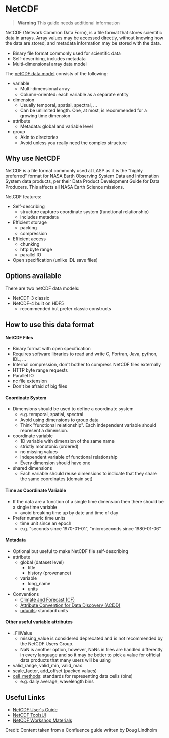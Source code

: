 # NetCDF
>**Warning**
> This guide needs additional information

NetCDF (Network Common Data Form), is a file format that stores scientific data in arrays. Array values may be accessed
directly, without knowing how the data are stored, and metadata information may be stored with the data.

* Binary file format commonly used for scientific data
* Self-describing, includes metadata
* Multi-dimensional array data model

The [netCDF data model](https://docs.unidata.ucar.edu/netcdf-c/current/netcdf_data_model.html) consists of the following:
* variable
  * Multi-dimensional array
  * Column-oriented: each variable as a separate entity
* dimension
  * Usually temporal, spatial, spectral, ...
  * Can be unlimited length. One, at most, is recommended for a growing time dimension
* attribute
  * Metadata: global and variable level
* group
  * Akin to directories
  * Avoid unless you really need the complex structure


## Why use NetCDF
NetCDF is a file format commonly used at LASP as it is the "highly preferred" format for NASA Earth Observing System
Data and Information System data products, per their Data Product Development Guide for Data Producers.
This affects all NASA Earth Science missions.

NetCDF features:
* Self-describing
  * structure captures coordinate system (functional relationship)
  * includes metadata
* Efficient storage
  * packing
  * compression
* Efficient access
  * chunking
  * http byte range
  * parallel IO
* Open specification (unlike IDL save files)

## Options available
There are two netCDF data models:
* NetCDF-3 classic
* NetCDF-4 built on HDF5
  * recommended but prefer classic constructs

## How to use this data format

#### NetCDF Files
* Binary format with open specification
* Requires software libraries to read and write C, Fortran, Java, python, IDL, ...
* Internal compression, don't bother to compress NetCDF files externally
* HTTP byte range requests
* Parallel IO
* nc file extension
* Don't be afraid of big files

#### Coordinate System
* Dimensions should be used to define a coordinate system
  * e.g. temporal, spatial, spectral
  * Avoid using dimensions to group data
  * Think "functional relationship". Each independent variable should represent a dimension.
* coordinate variable
  * 1D variable with dimension of the same name
  * strictly monotonic (ordered)
  * no missing values
  * Independent variable of functional relationship
  * Every dimension should have one
* shared dimensions
  * Each variable should reuse dimensions to indicate that they share the same coordinates (domain set)

#### Time as Coordinate Variable
* If the data are a function of a single time dimension then there should be a single time variable
  * avoid breaking time up by date and time of day
* Prefer numeric time units
  * time unit since an epoch
  * e.g. "seconds since 1970-01-01", "microseconds since 1980-01-06"

#### Metadata
* Optional but useful to make NetCDF file self-describing
* attribute
  * global (dataset level)
    * title
    * history (provenance)
  * variable
    * long_name
    * units
* Conventions
  * [Climate and Forecast (CF)](https://cfconventions.org/Data/cf-conventions/cf-conventions-1.8/cf-conventions.html)
  * [Attribute Convention for Data Discovery (ACDD)](https://wiki.esipfed.org/Attribute_Convention_for_Data_Discovery_1-3)
  * [udunits](https://www.unidata.ucar.edu/software/udunits/): standard units

#### Other useful variable attributes
* _FillValue
  * missing_value is considered deprecated and is not recommended by the NetCDF Users Group.
  * NaN is another option, however, NaNs in files are handled differently in every language and so it may
  be better to pick a value for official data products that many users will be using
* valid_range, valid_min, valid_max
* scale_factor, add_offset (packed values)
* [cell_methods](https://cfconventions.org/Data/cf-conventions/cf-conventions-1.8/cf-conventions.html#_data_representative_of_cells): standards for representing data cells (bins)
  * e.g. daily average, wavelength bins

## Useful Links
* [NetCDF User's Guide](https://docs.unidata.ucar.edu/nug/current/)
* [NetCDF ToolsUI](https://docs.unidata.ucar.edu/netcdf-java/current/userguide/toolsui_ref.html)
* [NetCDF Workshop Materials](https://www.unidata.ucar.edu/software/netcdf/workshops/2011/index.html)


Credit: Content taken from a Confluence guide written by Doug Lindholm